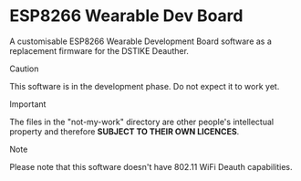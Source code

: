 # ESP8266 Wearable Dev Board  
 A customisable ESP8266 Wearable Development Board software as a replacement firmware for the DSTIKE Deauther.  
  
> [!CAUTION]  
> This software is in the development phase. Do not expect it to work yet.  
  
> [!IMPORTANT]  
> The files in the "not-my-work" directory are other people's intellectual property and therefore **SUBJECT TO THEIR OWN LICENCES**.  
  
> [!NOTE]  
> Please note that this software doesn't have 802.11 WiFi Deauth capabilities.  
